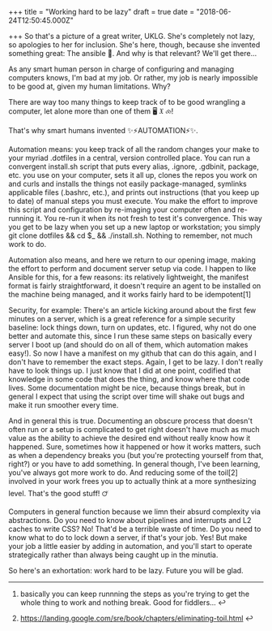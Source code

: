 
+++
title = "Working hard to be lazy"
draft = true
date = "2018-06-24T12:50:45.000Z"

+++
So that's a picture of a great writer, UKLG. She's completely not lazy, so
apologies to her for inclusion. She's here, though, because she invented
something great: The ansible 🌌. And why is that relevant? We'll get there...

As any smart human person in charge of configuring and managing computers knows,
I'm bad at my job. Or rather, my job is nearly impossible to be good at, given
my human limitations. Why?

There are way too many things to keep track of to be good wrangling a computer,
let alone more than one of them 🖥 𝔛 ⧝!

That's why smart humans invented ✨⚡️AUTOMATION⚡️✨.

Automation means: you keep track of all the random changes your make to your
myriad .dotfiles  in a central, version controlled place. You can run a
convergent install.sh  script that puts every alias, .ignore, .gdbinit, package,
etc. you use on your computer, sets it all up, clones the repos you work on and
curls and installs the things not easily package-managed, symlinks applicable
files (.bashrc, etc.), and prints out instructions (that you keep up to date) of
manual steps you must execute. You make the effort to improve this script and
configuration by re-imaging your computer often and re-running it. You re-run it
when its not fresh to test it's convergence. This way you get to be lazy  when
you set up a new laptop or workstation; you simply git clone dotfiles && cd $_
&& ./install.sh. Nothing to remember, not much work to do.

Automation also means, and here we return to our opening image, making the
effort to perform and document server setup via code. I happen to like Ansible
for this, for a few reasons: its relatively lightweight, the manifest format is
fairly straightforward, it doesn't require an agent to be installed on the
machine being managed, and it works fairly hard to be idempotent[1]

Security, for example: There's an article kicking around about the first few
minutes on a server, which is a great reference for a simple security baseline:
lock things down, turn on updates, etc. I figured, why not do one better and
automate this, since I run these same steps on basically every server I boot up
(and should do on all of them, which automation makes easy!). So now I have a
manifest on my github that can do this again, and I don't have to remember the
exact steps. Again, I get to be lazy. I don't really have to look things up. I
just know that I did at one point, codified that knowledge in some code that
does the thing, and know where that code lives. Some  documentation might be
nice, because things break, but in general I expect that using the script over
time will shake out bugs and make it run smoother every time.

And in general this is true. Documenting an obscure process that doesn't often
run or a setup is complicated to get right doesn't have much as much value as
the ability to achieve the desired end without really know how it happened.
Sure, sometimes how it happened or how it works matters, such as when a
dependency breaks you (but you're protecting yourself from that, right?) or you
have to add something. In general though, I've been learning, you've always got
more work to do. And reducing some of the toil[2]  involved in your work frees
you up to actually think at a more synthesizing level. That's the good stuff! 🜚

Computers in general function because we limn their absurd complexity via
abstractions. Do you need to know about pipelines and interrupts and L2 caches
to write CSS? No! That'd be a terrible waste of time. Do you need to know what
to do to lock down a server, if that's your job. Yes! But make your job a little
easier by adding in automation, and you'll start to operate strategically rather
than always being caught up in the minutia.

So here's an exhortation: work hard to be lazy. Future you will be glad.


--------------------------------------------------------------------------------

 1. basically you can keep runnning the steps as you're trying to get the whole
    thing to work and nothing break. Good for fiddlers... ↩︎


 2. https://landing.google.com/sre/book/chapters/eliminating-toil.html ↩︎
